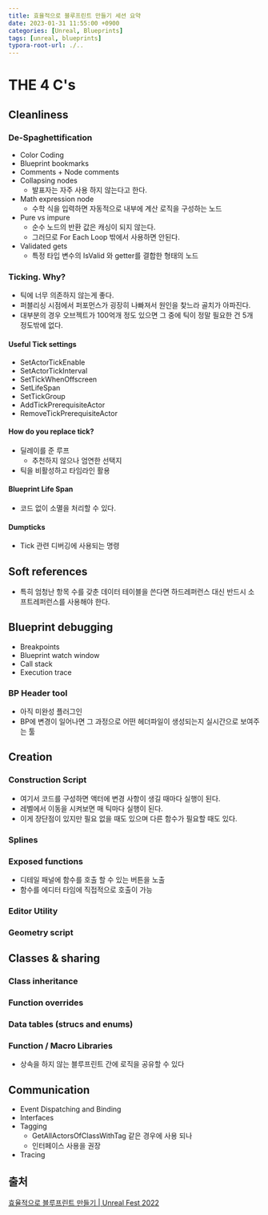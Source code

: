 ```yaml
---
title: 효율적으로 블루프린트 만들기 세션 요약
date: 2023-01-31 11:55:00 +0900
categories: [Unreal, Blueprints]
tags: [unreal, blueprints]
typora-root-url: ./..
---
```


# THE 4 C's

## **C**leanliness

### De-Spaghettification

- Color Coding
- Blueprint bookmarks
- Comments + Node comments
- Collapsing nodes
  - 발표자는 자주 사용 하지 않는다고 한다.
- Math expression node
  - 수학 식을 입력하면 자동적으로 내부에 계산 로직을 구성하는 노드
- Pure vs impure
  - 순수 노드의 반환 값은 캐싱이 되지 않는다.
  - 그러므로 For Each Loop 밖에서 사용하면 안된다.
- Validated gets
  - 특정 타입 변수의 IsValid 와 getter를 결합한 형태의 노드

### Ticking. Why?

- 틱에 너무 의존하지 않는게 좋다.
- 퍼블리싱 시점에서 퍼포먼스가 굉장히 나빠져서 원인을 찾느라 골치가 아파진다.
- 대부분의 경우 오브젝트가 100억개 정도 있으면 그 중에 틱이 정말 필요한 건 5개 정도밖에 없다.



#### Useful Tick settings

- SetActorTickEnable
- SetActorTickInterval
- SetTickWhenOffscreen
- SetLifeSpan
- SetTickGroup
- AddTickPrerequisiteActor
- RemoveTickPrerequisiteActor



#### How do you replace tick?

- 딜레이를 준 루프
  - 추천하지 않으나 엄연한 선택지
- 틱을 비활성하고 타임라인 활용



#### Blueprint Life Span

- 코드 없이 소멸을 처리할 수 있다.



#### Dumpticks

- Tick 관련 디버깅에 사용되는 명령



## Soft references

- 특히 엄청난 항목 수를 갖춘 데이터 테이블을 쓴다면 하드레퍼런스 대신 반드시 소프트레퍼런스를 사용해야 한다.



## Blueprint debugging

- Breakpoints
- Blueprint watch window
- Call stack
- Execution trace



### BP Header tool

- 아직 미완성 플러그인
- BP에 변경이 일어나면 그 과정으로 어떤 헤더파일이 생성되는지 실시간으로 보여주는 툴



## Creation

### Construction Script 

- 여기서 코드를 구성하면 액터에 변경 사항이 생길 때마다 실행이 된다.
- 레벨에서 이동을 시켜보면 매 틱마다 실행이 된다.
- 이게 장단점이 있지만 필요 없을 때도 있으며 다른 함수가 필요할 때도 있다.

### Splines

### Exposed functions

- 디테일 패널에 함수를 호출 할 수 있는 버튼을 노출
- 함수를 에디터 타임에 직접적으로 호출이 가능

### Editor Utility

### Geometry script



## Classes & sharing

### Class inheritance

### Function overrides

### Data tables (strucs and enums)

### Function / Macro Libraries

- 상속을 하지 않는 블루프린트 간에 로직을 공유할 수 있다



## Communication

- Event Dispatching and Binding
- Interfaces
- Tagging
  - GetAllActorsOfClassWithTag 같은 경우에 사용 되나
  - 인터페이스 사용을 권장
- Tracing



## 출처

[효율적으로 블루프린트 만들기 | Unreal Fest 2022](https://www.youtube.com/watch?v=Od8rzSWv-iE)
